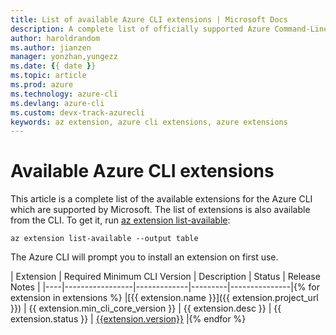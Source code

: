```yaml
---
title: List of available Azure CLI extensions | Microsoft Docs
description: A complete list of officially supported Azure Command-Line Interface (CLI) extensions that are provided and maintained by Microsoft.
author: haroldrandom
ms.author: jianzen
manager: yonzhan,yungezz
ms.date: {{ date }}
ms.topic: article
ms.prod: azure
ms.technology: azure-cli
ms.devlang: azure-cli
ms.custom: devx-track-azurecli
keywords: az extension, azure cli extensions, azure extensions
---
```


# Available Azure CLI extensions

This article is a complete list of the available extensions for the Azure CLI which are supported by Microsoft.  The list of extensions is also available from the CLI. To get it, run [az extension list-available](/cli/azure/extension#az_extension_list_available):

```azurecli-interactive
az extension list-available --output table
```

The Azure CLI will prompt you to install an extension on first use.  

| Extension | Required Minimum CLI Version | Description | Status | Release Notes |
|----|-----------------|-------------|---------|---------------|{% for extension in extensions %}
|[{{ extension.name }}]({{ extension.project_url }}) | {{ extension.min_cli_core_version }} | {{ extension.desc }} | {{ extension.status }} | [{{extension.version}}]({{extension.history}}) |{% endfor %}
